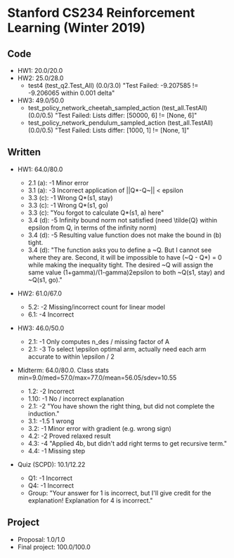 # Stanford CS234 Reinforcement Learning (Winter 2019)

## Code
* HW1: 20.0/20.0
* HW2: 25.0/28.0
    * test4 (test_q2.Test_All) (0.0/3.0) "Test Failed: -9.207585 != -9.206065 within 0.001 delta"
* HW3: 49.0/50.0
    * test_policy_network_cheetah_sampled_action (test_all.TestAll) (0.0/0.5) "Test Failed: Lists differ: [50000, 6] != [None, 6]"
    * test_policy_network_pendulum_sampled_action (test_all.TestAll) (0.0/0.5) "Test Failed: Lists differ: [1000, 1] != [None, 1]"

## Written
* HW1: 64.0/80.0
    * 2.1 (a): -1 Minor error
    * 3.1 (a): -3 Incorrect application of ||Q*-Q~|| < epsilon
    * 3.3 (c): -1 Wrong Q*(s1, stay)
    * 3.3 (c): -1 Wrong Q*(s1, go)
    * 3.3 (c): "You forgot to calculate Q*(s1, a) here"
    * 3.4 (d): -5 Infinity bound norm not satisfied (need \tilde{Q} within epsilon from Q, in terms of the infinity norm)
    * 3.4 (d): -5 Resulting value function does not make the bound in (b) tight.
    * 3.4 (d): "The function asks you to define a ~Q. But I cannot see where they are. Second, it will be impossible to have (~Q - Q*) = 0 while making the inequality tight. The desired ~Q will assign the same value (1+gamma)/(1-gamma)2epsilon to both ~Q(s1, stay) and ~Q(s1, go)."
* HW2: 61.0/67.0
    * 5.2: -2 Missing/incorrect count for linear model
    * 6.1: -4 Incorrect
* HW3: 46.0/50.0
    * 2.1: -1 Only computes n_des / missing factor of A
    * 2.1: -3 To select \epsilon optimal arm, actually need each arm accurate to within \epsilon / 2
* Midterm: 64.0/80.0. Class stats min=9.0/med=57.0/max=77.0/mean=56.05/sdev=10.55
    * 1.2: -2 Incorrect
    * 1.10: -1 No / incorrect explanation
    * 2.1: -2 "You have shown the right thing, but did not complete the induction."
    * 3.1: -1.5 1 wrong
    * 3.2: -1 Minor error with gradient (e.g. wrong sign)
    * 4.2: -2 Proved relaxed result
    * 4.3: -4 "Applied 4b, but didn't add right terms to get recursive term."
    * 4.4: -1 Missing step

* Quiz (SCPD): 10.1/12.22
    * Q1: -1 Incorrect
    * Q4: -1 Incorrect
    * Group: "Your answer for 1 is incorrect, but I'll give credit for the explanation! Explanation for 4 is incorrect."

## Project
* Proposal: 1.0/1.0
* Final project: 100.0/100.0